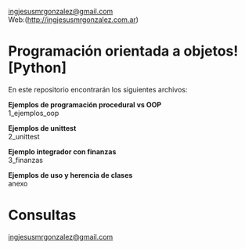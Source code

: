ingjesusmrgonzalez@gmail.com\
Web:(http://ingjesusmrgonzalez.com.ar)

# Programación orientada a objetos! [Python]
En este repositorio encontrarán los siguientes archivos:

__Ejemplos de programación procedural vs OOP__\
1_ejemplos_oop

__Ejemplos de unittest__\
2_unittest

__Ejemplo integrador con finanzas__\
3_finanzas

__Ejemplos de uso y herencia de clases__\
anexo


# Consultas
ingjesusmrgonzalez@gmail.com

